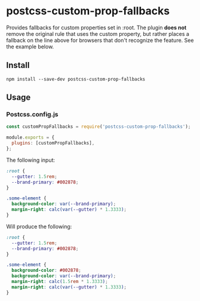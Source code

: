 # postcss-custom-prop-fallbacks

Provides fallbacks for custom properties set in :root. The plugin **does not** remove the original rule that uses the custom property, but rather places a fallback on the line above for browsers that don't recognize the feature. See the example below.

## Install

```
npm install --save-dev postcss-custom-prop-fallbacks
```

## Usage

### Postcss.config.js

```Javascript
const customPropFallbacks = require('postcss-custom-prop-fallbacks');

module.exports = {
  plugins: [customPropFallbacks],
};
```

The following input:

```CSS
:root {
  --gutter: 1.5rem;
  --brand-primary: #002878;
}

.some-element {
  background-color: var(--brand-primary);
  margin-right: calc(var(--gutter) * 1.3333);
}
```

Will produce the following:

```CSS
:root {
  --gutter: 1.5rem;
  --brand-primary: #002878;
}

.some-element {
  background-color: #002878;
  background-color: var(--brand-primary);
  margin-right: calc(1.5rem * 1.3333);
  margin-right: calc(var(--gutter) * 1.3333);
}
```
